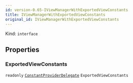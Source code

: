 ```yaml
---
id: version-0.65-IViewManagerWithExportedViewConstants
title: IViewManagerWithExportedViewConstants
original_id: IViewManagerWithExportedViewConstants
---
```


Kind: `interface`



## Properties
### ExportedViewConstants
`readonly`  [`ConstantProviderDelegate`](ConstantProviderDelegate) `ExportedViewConstants`




